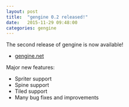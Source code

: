 ```yaml
---
layout: post
title:  "gengine 0.2 released!"
date:   2015-11-29 09:48:00
categories: gengine
---
```


The second release of gengine is now available!

 * [gengine.net](http://gengine.net)

Major new features:

 * Spriter support
 * Spine support
 * Tiled support
 * Many bug fixes and improvements
